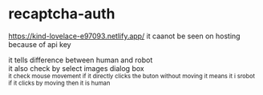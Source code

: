 # recaptcha-auth
https://kind-lovelace-e97093.netlify.app/
it caanot be seen on hosting because of api key

it tells difference between human and robot <br>
it also check by select images dialog box
<br>
<small>it check mouse movement if it directly clicks the buton without moving it means it i srobot<br>if it clicks by moving then it is human</small>
